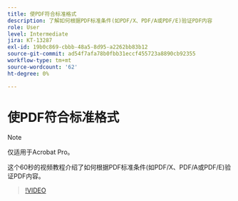 ```yaml
---
title: 使PDF符合标准格式
description: 了解如何根据PDF标准条件(如PDF/X、PDF/A或PDF/E)验证PDF内容
role: User
level: Intermediate
jira: KT-13287
exl-id: 19b0c869-cbbb-48a5-8d95-a2262bb83b12
source-git-commit: ad54f7afa78b0fbb31eccf455723a8890cb92355
workflow-type: tm+mt
source-wordcount: '62'
ht-degree: 0%

---
```


# 使PDF符合标准格式

>[!NOTE]
>
>仅适用于Acrobat Pro。

这个60秒的视频教程介绍了如何根据PDF标准条件(如PDF/X、PDF/A或PDF/E)验证PDF内容。

>[!VIDEO](https://video.tv.adobe.com/v/3409906?quality=12&learn=on&hidetitle=true)
